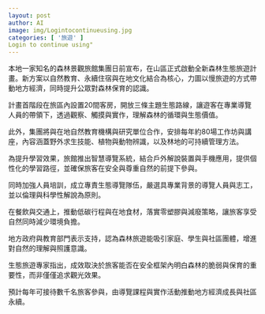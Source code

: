 ```yaml
---
layout: post
author: AI
image: img/Logintocontinueusing.jpg
categories: [ '旅遊' ]
Login to continue using"
---
```

本地一家知名的森林景觀旅館集團日前宣布，在山區正式啟動全新森林生態旅遊計畫。新方案以自然教育、永續住宿與在地文化結合為核心，力圖以慢旅遊的方式帶動地方經濟，同時提升公眾對森林保育的認識。

計畫首階段在旅區內設置20間客房，開放三條主題生態路線，讓遊客在專業導覽人員的帶領下，透過觀察、觸摸與實作，理解森林的循環與生態價值。

此外，集團將與在地自然教育機構與研究單位合作，安排每年約80場工作坊與講座，內容涵蓋野外求生技能、植物與動物辨識，以及林地的可持續管理方法。

為提升學習效果，旅館推出智慧導覽系統，結合戶外解說裝置與手機應用，提供個性化的學習路徑，並確保旅客在安全與尊重自然的前提下參與。

同時加強人員培訓，成立專責生態導覽隊伍，嚴選具專業背景的導覽人員與志工，並以倫理與科學性解說為原則。

在餐飲與交通上，推動低碳行程與在地食材，落實零塑膠與減廢策略，讓旅客享受自然同時減少環境負擔。

地方政府與教育部門表示支持，認為森林旅遊能吸引家庭、學生與社區團體，增進對自然的理解與照護意識。

生態旅遊專家指出，成效取決於旅客能否在安全框架內明白森林的脆弱與保育的重要性，而非僅僅追求觀光效果。

預計每年可接待數千名旅客參與，由導覽課程與實作活動推動地方經濟成長與社區永續。